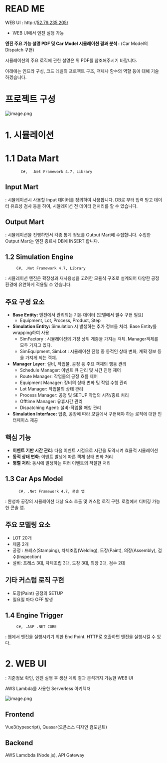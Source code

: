 # READ ME

WEB UI : http://[52.79.235.205/](https://52.79.235.205/) 

- WEB UI에서 엔진 실행 가능

**엔진 주요 기능 설명 PDF 및 Car Model 시뮬레이션 결과 분석 :** (Car Model의 Dispatch 구현)  

시뮬레이션의 주요 로직에 관한 설명은 위 PDF를 참조해주시기 바랍니다. 

아래에는 인프라 구성, 코드 레벨의 프로젝트 구조,  객체나 함수의 역할 등에 대해 기술하겠습니다.  

# 프로젝트 구성

![image.png](attachment:3d89aedd-c885-4c44-9f3d-2e8d67746dfb:image.png)

# 1. 시뮬레이션

# **1.1 Data Mart**

           C#,  .Net Framework 4.7, Library 

## Input Mart

: 시뮬레이션시 사용할 Input 데이터를 정의하여 사용합니다.  DB로 부터 입력 받고 데이터 유효성 검사 등을 하여, 시뮬레이션 전 데이터 전처리를 할 수 있습니다.   

## Output Mart

: 시뮬레이션을 진행하면서 각종 통계 정보를 Output Mart에 수집합니다. 수집한 Output Mart는 엔진 종료시 DB에 INSERT 합니다. 

## **1.2 Simulation Engine**

         C#, .Net Framework 4.7, Library

: 시뮬레이션 엔진은 확장성과 재사용성을 고려한 모듈식 구조로 설계되어 다양한 공정 환경에 유연하게 적용될 수 있습니다.

## 주요 구성 요소

- **Base Entity:** 엔진에서 관리되는 기본 데이터 (모델에서 필수 구현 필요)
    - Equipment, Lot, Process, Product, Step
- **Simulation Entity:** Simulation 시 발생하는 추가 정보들 처리. Base Entity를 wrapping하여 사용
    - SimFactory : 시뮬레이션의 가장 상위 계층을 가지는 객체. Manager객체를 모두 가지고 있다.
    - SimEquipment, SimLot : 시뮬레이션 진행 중 동적인 상태 변화, 계획 정보 등을 가지게 되는 객체.
- **Manager Layer**: 설비, 작업물, 공정 등 주요 객체의 행동 관리
    - Schedule Manager: 이벤트 큐 관리 및 시간 진행 제어
    - Route Manager: 작업물의 공정 흐름 제어
    - Equipment Manager: 장비의 상태 변화 및 작업 수행 관리
    - Lot Manager: 작업물의 상태 관리
    - Process Manager: 공정 및 SETUP 작업의 시작/종료 처리
    - Offtime Manager: 유휴시간 관리
    - Dispatching Agent: 설비-작업물 매칭 관리
- **Simulation Interface:** 업종, 공장에 따라 모델에서 구현해야 하는 로직에 대한 인터페이스 제공

## 핵심 기능

- **이벤트 기반 시간 관리**: 다음 이벤트 시점으로 시간을 도약시켜 효율적 시뮬레이션
- **동적 상태 변화**: 이벤트 발생에 따른 객체 상태 변화 처리
- **병렬 처리**: 동시에 발생하는 여러 이벤트의 적절한 처리

## 1.3 Car Aps Model

          C#, .Net Framework 4.7, 콘솔 앱 

: 완성차 공장의 시뮬레이션 대상 요소 추출 및 커스텀 로직 구현. 로컬에서 디버깅 가능한 콘솔 앱. 

## 주요 모델링 요소

- LOT 20개
- 제품 2개
- 공정 : 프레스(Stamping), 차체조립(Welding), 도장(Paint), 의장(Assembly), 검수(Inspection)
- 설비: 프레스 3대, 차체조립 3대, 도장 3대, 의장 2대, 검수 2대

## 기타 커스텀 로직 구현

- 도장(Paint) 공정의 SETUP
- 일요일 마다 OFF 발생

## 1.4 Engine Trigger

         C#, .ASP .NET CORE 

: 웹에서 엔진을 실행시키기 위한 End Point. HTTP로 호출하면 엔진을 실행시킬 수 있다. 

# 2. WEB UI

: 기준정보 확인, 엔진 실행 후 생산 계획 결과 분석까지 가능한 WEB UI 

AWS Lambda를 사용한 Serverless 아키텍쳐 

![image.png](attachment:ac91e666-417a-4d5f-afbf-7ba427cadd94:image.png)

## Frontend

Vue3(typescript), Quasar(오픈소스 디자인 컴포넌트)  

## Backend

AWS Lamdbda (Node.js), API Gateway
